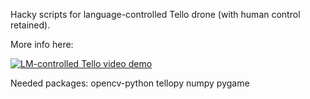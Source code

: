 Hacky scripts for language-controlled Tello drone (with human control retained).

More info here:

[![LM-controlled Tello video demo](https://i9.ytimg.com/vi/e5EifD25SvY/mqdefault.jpg?sqp=CJjg1LAG-oaymwEmCMACELQB8quKqQMa8AEB-AH-CYAC0AWKAgwIABABGGUgVyhCMA8=&rs=AOn4CLBu8X1Oo-lwVNDmFEXc_UOISH7-tA)](https://www.youtube.com/watch?v=e5EifD25SvY)

Needed packages:
opencv-python
tellopy
numpy
pygame
